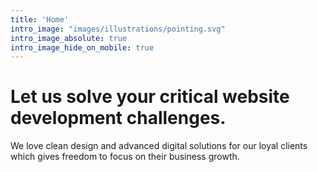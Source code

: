 ```yaml
---
title: 'Home'
intro_image: "images/illustrations/pointing.svg"
intro_image_absolute: true
intro_image_hide_on_mobile: true
---
```


# Let us solve your critical website development challenges.

We love clean design and advanced digital solutions for our loyal clients which gives freedom to focus on their business growth.
